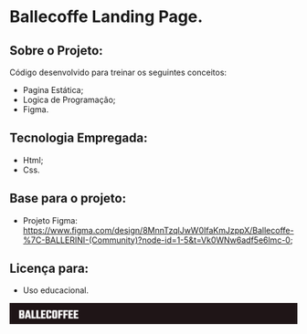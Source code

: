 # Ballecoffe Landing Page.

## Sobre o Projeto:

Código desenvolvido para treinar os seguintes conceitos:
- Pagina Estática;
- Logica de Programação;
- Figma.

## Tecnologia Empregada:

- Html;
- Css.

## Base para o projeto:

- Projeto Figma: https://www.figma.com/design/8MnnTzqlJwW0IfaKmJzppX/Ballecoffe-%7C-BALLERINI-(Community)?node-id=1-5&t=Vk0WNw6adf5e6lmc-0;

## Licença para: 

- Uso educacional.

<img src="/assets/Balle.png">
